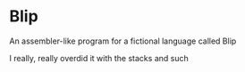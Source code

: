 # Blip
An assembler-like program for a fictional language called Blip

I really, really overdid it with the stacks and such
